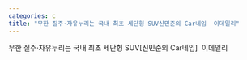 ```yaml
---
categories: c
title: "무한 질주·자유누리는 국내 최초 세단형 SUV신민준의 Car네임  이데일리"
---
```

무한 질주·자유누리는 국내 최초 세단형 SUV[신민준의 Car네임]&nbsp;&nbsp;이데일리